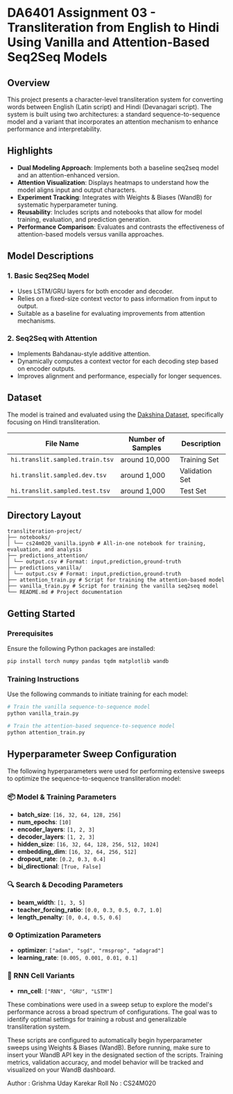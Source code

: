 # DA6401 Assignment 03 - Transliteration from English to Hindi Using Vanilla and Attention-Based Seq2Seq Models

## Overview

This project presents a character-level transliteration system for converting words between English (Latin script) and Hindi (Devanagari script). The system is built using two architectures: a standard sequence-to-sequence model and a variant that incorporates an attention mechanism to enhance performance and interpretability.

## Highlights

- **Dual Modeling Approach**: Implements both a baseline seq2seq model and an attention-enhanced version.
- **Attention Visualization**: Displays heatmaps to understand how the model aligns input and output characters.
- **Experiment Tracking**: Integrates with Weights & Biases (WandB) for systematic hyperparameter tuning.
- **Reusability**: Includes scripts and notebooks that allow for model training, evaluation, and prediction generation.
- **Performance Comparison**: Evaluates and contrasts the effectiveness of attention-based models versus vanilla approaches.

## Model Descriptions

### 1. Basic Seq2Seq Model
- Uses LSTM/GRU layers for both encoder and decoder.
- Relies on a fixed-size context vector to pass information from input to output.
- Suitable as a baseline for evaluating improvements from attention mechanisms.

### 2. Seq2Seq with Attention
- Implements Bahdanau-style additive attention.
- Dynamically computes a context vector for each decoding step based on encoder outputs.
- Improves alignment and performance, especially for longer sequences.

## Dataset

The model is trained and evaluated using the [Dakshina Dataset](https://github.com/google-research-datasets/dakshina), specifically focusing on Hindi transliteration.

| File Name                     | Number of Samples | Description      |
|------------------------------|-------------------|------------------|
| `hi.translit.sampled.train.tsv` | around 10,000            | Training Set     |
| `hi.translit.sampled.dev.tsv`   | around 1,000             | Validation Set   |
| `hi.translit.sampled.test.tsv`  | around 1,000             | Test Set         |

## Directory Layout

```
transliteration-project/
├── notebooks/
│ └── cs24m020_vanilla.ipynb # All-in-one notebook for training, evaluation, and analysis
├── predictions_attention/
│ └── output.csv # Format: input,prediction,ground-truth
├── predictions_vanilla/
│ └── output.csv # Format: input,prediction,ground-truth
├── attention_train.py # Script for training the attention-based model
├── vanilla_train.py # Script for training the vanilla seq2seq model
└── README.md # Project documentation
```



## Getting Started

### Prerequisites

Ensure the following Python packages are installed:

```bash
pip install torch numpy pandas tqdm matplotlib wandb
```

### Training Instructions

Use the following commands to initiate training for each model:

```bash
# Train the vanilla sequence-to-sequence model
python vanilla_train.py
```
```bash
# Train the attention-based sequence-to-sequence model
python attention_train.py
```

## Hyperparameter Sweep Configuration

The following hyperparameters were used for performing extensive sweeps to optimize the sequence-to-sequence transliteration model:

### 📦 Model & Training Parameters
- **batch_size**: `[16, 32, 64, 128, 256]`
- **num_epochs**: `[10]`
- **encoder_layers**: `[1, 2, 3]`
- **decoder_layers**: `[1, 2, 3]`
- **hidden_size**: `[16, 32, 64, 128, 256, 512, 1024]`
- **embedding_dim**: `[16, 32, 64, 256, 512]`
- **dropout_rate**: `[0.2, 0.3, 0.4]`
- **bi_directional**: `[True, False]`

### 🔍 Search & Decoding Parameters
- **beam_width**: `[1, 3, 5]`
- **teacher_forcing_ratio**: `[0.0, 0.3, 0.5, 0.7, 1.0]`
- **length_penalty**: `[0, 0.4, 0.5, 0.6]`

### ⚙️ Optimization Parameters
- **optimizer**: `["adam", "sgd", "rmsprop", "adagrad"]`
- **learning_rate**: `[0.005, 0.001, 0.01, 0.1]`

### 🔁 RNN Cell Variants
- **rnn_cell**: `["RNN", "GRU", "LSTM"]`

These combinations were used in a sweep setup to explore the model's performance across a broad spectrum of configurations. The goal was to identify optimal settings for training a robust and generalizable transliteration system.


These scripts are configured to automatically begin hyperparameter sweeps using Weights & Biases (WandB).
Before running, make sure to insert your WandB API key in the designated section of the scripts.
Training metrics, validation accuracy, and model behavior will be tracked and visualized on your WandB dashboard.

Author : Grishma Uday Karekar
Roll No : CS24M020
